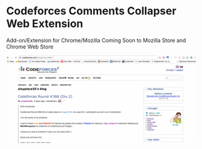 # Codeforces Comments Collapser Web Extension

Add-on/Extension for Chrome/Mozilla
Coming Soon to Mozilla Store and Chrome Web Store

![Screenshot](https://raw.githubusercontent.com/chiragjn/codeforces-comments-collapser/master/screen_rec.gif)

